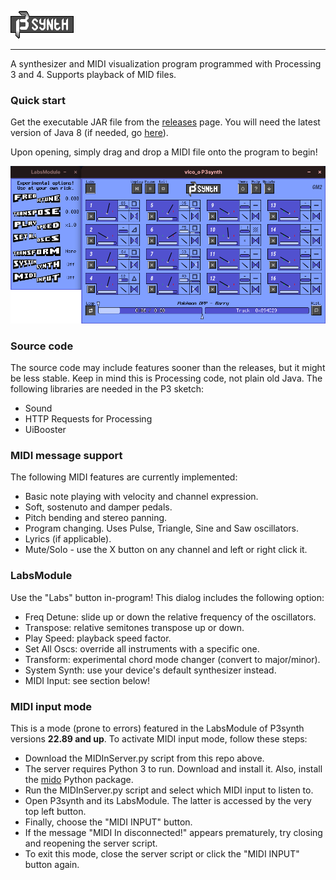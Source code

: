 ![P3synth](data/graphics/logo.png)

---

A synthesizer and MIDI visualization program programmed with Processing 3 and 4.
Supports playback of MID files.

### Quick start
Get the executable JAR file from the [releases](https://github.com/vlcoo/P3synth/releases/latest) page. You will need the latest version of Java 8 (if needed, go [here](https://java.com/en/download/)).

Upon opening, simply drag and drop a MIDI file onto the program to begin!

![Preview](https://raw.githubusercontent.com/vlcoo/vlcoo.github.io/main/assets/p3synth_pic_expand.png)

### Source code
The source code may include features sooner than the releases, but it might be less stable. 
Keep in mind this is Processing code, not plain old Java. The following libraries are needed in the P3 sketch:
- Sound
- HTTP Requests for Processing
- UiBooster

### MIDI message support
The following MIDI features are currently implemented:
- Basic note playing with velocity and channel expression.
- Soft, sostenuto and damper pedals.
- Pitch bending and stereo panning.
- Program changing. Uses Pulse, Triangle, Sine and Saw oscillators.
- Lyrics (if applicable).
- Mute/Solo - use the X button on any channel and left or right click it.

### LabsModule
Use the "Labs" button in-program! This dialog includes the following option:
- Freq Detune: slide up or down the relative frequency of the oscillators.
- Transpose: relative semitones transpose up or down.
- Play Speed: playback speed factor.
- Set All Oscs: override all instruments with a specific one.
- Transform: experimental chord mode changer (convert to major/minor).
- System Synth: use your device's default synthesizer instead.
- MIDI Input: see section below!

### MIDI input mode
This is a mode (prone to errors) featured in the LabsModule of P3synth versions **22.89 and up**.
To activate MIDI input mode, follow these steps:
- Download the MIDInServer.py script from this repo above.
- The server requires Python 3 to run. Download and install it. Also, install the [mido](https://mido.readthedocs.io/en/latest/installing.html) Python package.
- Run the MIDInServer.py script and select which MIDI input to listen to.
- Open P3synth and its LabsModule. The latter is accessed by the very top left button.
- Finally, choose the "MIDI INPUT" button.
- If the message "MIDI In disconnected!" appears prematurely, try closing and reopening the server script.
- To exit this mode, close the server script or click the "MIDI INPUT" button again.
